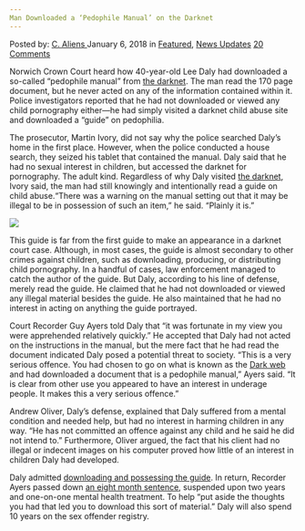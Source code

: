 ```yaml
---
Man Downloaded a ‘Pedophile Manual’ on the Darknet
---
```

<article class="post-listing post-24295 post type-post status-publish format-standard has-post-thumbnail hentry category-deepdot-news category-news-updates tag-darknet tag-downloaded tag-man tag-manual tag-pedophile">
    <div class="post-inner">
    <p class="post-meta">
    <span>Posted by: <a href="https://www.deepdotweb.com/author/caliens/" title="">C. Aliens </a></span>
    <span>January 6, 2018</span>
    <span>in <a href="https://www.deepdotweb.com/category/deepdot-news/" rel="category tag">Featured</a>, <a href="https://www.deepdotweb.com/category/news-updates/" rel="category tag">News Updates</a></span>
    <span><a href="https://www.deepdotweb.com/2018/01/06/man-downloaded-pedophile-manual-darknet/#comments">20 Comments</a></span>
    </p>
    <div class="clear"></div>
    <div class="entry">
    <p>Norwich Crown Court heard how 40-year-old Lee Daly had downloaded a so-called “pedophile manual” from <a href="https://www.deepdotweb.com/tag/darknet/">the darknet</a>. The man read the 170 page document, but he never acted on any of the information contained within it. Police investigators reported that he had not downloaded or viewed any child pornography either—he had simply visited a darknet child abuse site and downloaded a “guide” on pedophilia.</p>
    <p>The prosecutor, Martin Ivory, did not say why the police searched Daly’s home in the first place. However, when the police conducted a house search, they seized his tablet that contained the manual. Daly said that he had no sexual interest in children, but accessed the darknet for pornography. The adult kind. Regardless of why Daly visited <a href="https://www.deepdotweb.com/tag/darknet/">the darknet</a>, Ivory said, the man had still knowingly and intentionally read a guide on child abuse.“There was a warning on the manual setting out that it may be illegal to be in possession of such an item,” he said. “Plainly it is.”</p>
    <p><img class="wp-image-24300 aligncenter" src="https://www.deepdotweb.com/wp-content/uploads/2018/01/word-image-8.jpeg" srcset="https://www.deepdotweb.com/wp-content/uploads/2018/01/word-image-8.jpeg 660w, https://www.deepdotweb.com/wp-content/uploads/2018/01/word-image-8-300x150.jpeg 300w" sizes="(max-width: 660px) 100vw, 660px" /></p>
    <p>This guide is far from the first guide to make an appearance in a darknet court case. Although, in most cases, the guide is almost secondary to other crimes against children, such as downloading, producing, or distributing child pornography. In a handful of cases, law enforcement managed to catch the author of the guide. But Daly, according to his line of defense, merely read the guide. He claimed that he had not downloaded or viewed any illegal material besides the guide. He also maintained that he had no interest in acting on anything the guide portrayed.</p>
    <p>Court Recorder Guy Ayers told Daly that “it was fortunate in my view you were apprehended relatively quickly.” He accepted that Daly had not acted on the instructions in the manual, but the mere fact that he had read the document indicated Daly posed a potential threat to society. “This is a very serious offence. You had chosen to go on what is known as the <a href="https://www.deepdotweb.com/tag/darknet/">Dark web</a> and had downloaded a document that is a pedophile manual,” Ayers said. “It is clear from other use you appeared to have an interest in underage people. It makes this a very serious offence.”</p>
    <p>Andrew Oliver, Daly’s defense, explained that Daly suffered from a mental condition and needed help, but had no interest in harming children in any way. “He has not committed an offence against any child and he said he did not intend to.” Furthermore, Oliver argued, the fact that his client had no illegal or indecent images on his computer proved how little of an interest in children Daly had developed.</p>
    <p>Daly admitted <a href="http://www.edp24.co.uk/news/crime/norwich-man-admits-owning-paedophile-manual-which-he-downloaded-from-the-dark-web-1-5324776">downloading and possessing the guide</a>. In return, Recorder Ayers passed down <a href="https://www.deepdotweb.com/tag/sentenced/">an eight month sentence</a>, suspended upon two years and one-on-one mental health treatment. To help “put aside the thoughts you had that led you to download this sort of material.” Daly will also spend 10 years on the sex offender registry.</p>
    </div>
    <span style="display:none"><a href="https://www.deepdotweb.com/tag/darknet/" rel="tag">darknet</a> <a href="https://www.deepdotweb.com/tag/downloaded/" rel="tag">downloaded</a> <a href="https://www.deepdotweb.com/tag/man/" rel="tag">man</a> <a href="https://www.deepdotweb.com/tag/manual/" rel="tag">manual</a> <a href="https://www.deepdotweb.com/tag/pedophile/" rel="tag">pedophile</a></span> <span style="display:none" class="updated">2018-01-06</span>
    <div style="display:none" class="vcard author" itemprop="author" itemscope itemtype="http://schema.org/Person"><strong class="fn" itemprop="name"><a href="https://www.deepdotweb.com/author/caliens/" title="Posts by C. Aliens" rel="author">C. Aliens</a></strong></div>
    </div>
</article>

